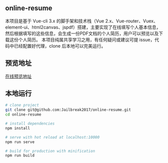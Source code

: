 ## online-resume
本项目是基于 Vue-cli 3.x 的脚手架和技术栈（Vue 2.x、Vue-router、Vuex、element-ui、html2canvas、jspdf）搭建，主要实现了在线填写个人基本信息，然后根据填写的这些信息，会生成一份PDF文档的个人简历，用户可以预览以及下载这份个人简历。
本项目纯属共享学习之用，有任何疑问或建议可提 issue，代码中已经配置好代理，clone 后本地可以完美运行。

## 预览地址
[在线预览地址](http://zhuqiming.gz01.bdysite.com/index)
## 本地运行

``` bash
# clone project
git clone git@github.com:Jailbreak2017/online-resume.git
cd online-resume

# install dependencies
npm install

# serve with hot reload at localhost:10000
npm run serve

# build for production with minification
npm run build
```
